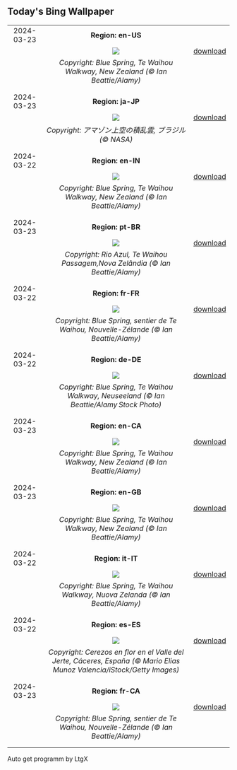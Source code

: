 ## Today's Bing Wallpaper
|      |      |      |
| :----: | :----: | :----: |
|2024-03-23|**Region: en-US**||
||![](https://www.bing.com/th?id=OHR.WaikatoWater_EN-US1360247236_UHD.jpg&pid=hp&w=1152&h=648&rs=1&c=4)| [download](https://www.bing.com/th?id=OHR.WaikatoWater_EN-US1360247236_UHD.jpg)|
||*Copyright: Blue Spring, Te Waihou Walkway, New Zealand (© Ian Beattie/Alamy)*
||
|||
|2024-03-23|**Region: ja-JP**||
||![](https://www.bing.com/th?id=OHR.AmazonClouds_JA-JP3921092390_UHD.jpg&pid=hp&w=1152&h=648&rs=1&c=4)| [download](https://www.bing.com/th?id=OHR.AmazonClouds_JA-JP3921092390_UHD.jpg)|
||*Copyright: アマゾン上空の積乱雲, ブラジル (© NASA)*
||
|||
|2024-03-22|**Region: en-IN**||
||![](https://www.bing.com/th?id=OHR.WaikatoWater_EN-IN0496434558_UHD.jpg&pid=hp&w=1152&h=648&rs=1&c=4)| [download](https://www.bing.com/th?id=OHR.WaikatoWater_EN-IN0496434558_UHD.jpg)|
||*Copyright: Blue Spring, Te Waihou Walkway, New Zealand (© Ian Beattie/Alamy)*
||
|||
|2024-03-23|**Region: pt-BR**||
||![](https://www.bing.com/th?id=OHR.WaikatoWater_PT-BR9033741044_UHD.jpg&pid=hp&w=1152&h=648&rs=1&c=4)| [download](https://www.bing.com/th?id=OHR.WaikatoWater_PT-BR9033741044_UHD.jpg)|
||*Copyright: Rio Azul, Te Waihou Passagem,Nova Zelândia (© Ian Beattie/Alamy)*
||
|||
|2024-03-22|**Region: fr-FR**||
||![](https://www.bing.com/th?id=OHR.WaikatoWater_FR-FR8437603608_UHD.jpg&pid=hp&w=1152&h=648&rs=1&c=4)| [download](https://www.bing.com/th?id=OHR.WaikatoWater_FR-FR8437603608_UHD.jpg)|
||*Copyright: Blue Spring, sentier de Te Waihou, Nouvelle-Zélande (© Ian Beattie/Alamy)*
||
|||
|2024-03-22|**Region: de-DE**||
||![](https://www.bing.com/th?id=OHR.WaikatoWater_DE-DE6943306276_UHD.jpg&pid=hp&w=1152&h=648&rs=1&c=4)| [download](https://www.bing.com/th?id=OHR.WaikatoWater_DE-DE6943306276_UHD.jpg)|
||*Copyright: Blue Spring, Te Waihou Walkway, Neuseeland (© Ian Beattie/Alamy Stock Photo)*
||
|||
|2024-03-23|**Region: en-CA**||
||![](https://www.bing.com/th?id=OHR.WaikatoWater_EN-CA3565028886_UHD.jpg&pid=hp&w=1152&h=648&rs=1&c=4)| [download](https://www.bing.com/th?id=OHR.WaikatoWater_EN-CA3565028886_UHD.jpg)|
||*Copyright: Blue Spring, Te Waihou Walkway, New Zealand (© Ian Beattie/Alamy)*
||
|||
|2024-03-23|**Region: en-GB**||
||![](https://www.bing.com/th?id=OHR.WaikatoWater_EN-GB8519481849_UHD.jpg&pid=hp&w=1152&h=648&rs=1&c=4)| [download](https://www.bing.com/th?id=OHR.WaikatoWater_EN-GB8519481849_UHD.jpg)|
||*Copyright: Blue Spring, Te Waihou Walkway, New Zealand (© Ian Beattie/Alamy)*
||
|||
|2024-03-22|**Region: it-IT**||
||![](https://www.bing.com/th?id=OHR.WaikatoWater_IT-IT0972621598_UHD.jpg&pid=hp&w=1152&h=648&rs=1&c=4)| [download](https://www.bing.com/th?id=OHR.WaikatoWater_IT-IT0972621598_UHD.jpg)|
||*Copyright: Blue Spring, Te Waihou Walkway, Nuova Zelanda (© Ian Beattie/Alamy)*
||
|||
|2024-03-22|**Region: es-ES**||
||![](https://www.bing.com/th?id=OHR.FloweingBerrys_ES-ES1933465626_UHD.jpg&pid=hp&w=1152&h=648&rs=1&c=4)| [download](https://www.bing.com/th?id=OHR.FloweingBerrys_ES-ES1933465626_UHD.jpg)|
||*Copyright: Cerezos en flor en el Valle del Jerte, Cáceres, España (© Mario Elias Munoz Valencia/iStock/Getty Images)*
||
|||
|2024-03-23|**Region: fr-CA**||
||![](https://www.bing.com/th?id=OHR.WaikatoWater_FR-CA6553276729_UHD.jpg&pid=hp&w=1152&h=648&rs=1&c=4)| [download](https://www.bing.com/th?id=OHR.WaikatoWater_FR-CA6553276729_UHD.jpg)|
||*Copyright: Blue Spring, sentier de Te Waihou, Nouvelle-Zélande (© Ian Beattie/Alamy)*
||
|||

Auto get programm by LtgX
